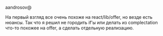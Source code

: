 aandrosov@

На первый взгляд все очень похоже на react/lib/offer, но везде есть нюансы.
Так что я решил не городить if'ы или делать из complectation что-то похожее на offer, а сделать отдельную реализацию.   
